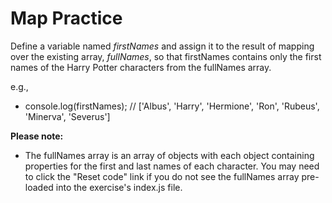 # Map Practice

Define a variable named _firstNames_ and assign it to the result of mapping over the existing array, _fullNames_, so that firstNames contains only the first names of the Harry Potter characters from the fullNames array.

e.g.,

- console.log(firstNames); // ['Albus', 'Harry', 'Hermione', 'Ron', 'Rubeus', 'Minerva', 'Severus']

**Please note:**

- The fullNames array is an array of objects with each object containing properties for the first and last names of each character. You may need to click the "Reset code" link if you do not see the fullNames array pre-loaded into the exercise's index.js file.
